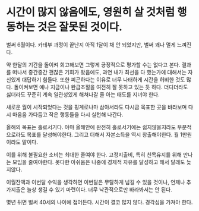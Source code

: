 # 시간이 많지 않음에도, 영원히 살 것처럼 행동하는 것은 잘못된 것이다.

벌써 6월이다. 카테부 과정이 끝난지 아직 1달이 채 안 되었지만, 벌써 꽤나 멀게 느껴진다.

약 한달의 기간을 돌이켜 회고해보면 그렇게 긍정적으로 평가할 수는 없다고 본다.
결과를 떠나서 중간중간 괜찮은 기회가 왔음에도, 과연 내가 최선을 다 했는가에 대해서는 자신있게 대답하기 힘들다.
또한 피곤하다는 이유로 너무 나태하게 시간을 허비한 것도 많다.
돌이켜보면 예나 지금이나 완급조절을 여전히 잘 못하고 있는 듯 하다.
더디더라도 싫더라도 꾸준히 계속 일관성있게 해쳐나갈 줄 아는 태도를 지녀야 한다.

새로운 월이 시작되었다는 것을 핑계로나마 삼아서라도 다시금 목표한 곳을 바라보며 다시 마음음 가다듬고 작은 행동들을 다시 실천해 나간다.

올해의 목표는 홀로서기다. 아마 올해안에 완전히 홀로서기에는 쉽지않을지라도 부분적으로라도 목표를 달성해야한다. 
그리고 더해서 자본소득을 역시 창출해야한다. 월 1만원이라도 말이다.

이를 위해 불필요한 소비는 최대한 줄여야 한다. 고정지출비, 특히 친목유지를 위해 만나는 모임을 줄여야한다.
못다한 아쉬움은 나중에 경제적 자유를 달성하고 해서 달래도 늦지않다.

이월잔액과 이번달 수익을 생각하면 이번달은 무탈하게 넘길 수 있을 것이나, 언제나 추가지출은 늘상 생길 수 있기 마련이다.
너무 낙관적으로만 바라봐서는 안 된다.

몇년 뒤면 벌써 40세의 나이에 접어든다. 시간이 결코 많지 않다. 경각심을 가져야 한다.